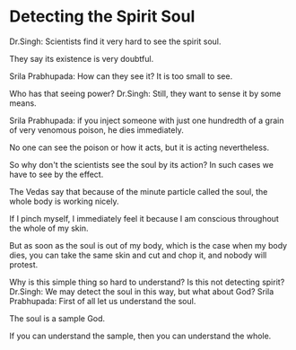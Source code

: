 # Detecting the Spirit Soul

Dr.Singh: Scientists find it very hard to see the spirit soul.

They say its existence is very doubtful.

Srila Prabhupada: How can they see it? It is too small to see.

Who has that seeing power? Dr.Singh: Still, they want to sense it by some means.

Srila Prabhupada: if you inject someone with just one hundredth of a grain of very venomous poison, he dies immediately.

No one can see the poison or how it acts, but it is acting nevertheless.

So why don't the scientists see the soul by its action? In such cases we have to see by the effect.

The Vedas say that because of the minute particle called the soul, the whole body is working nicely.

If I pinch myself, I immediately feel it because I am conscious throughout the whole of my skin.

But as soon as the soul is out of my body, which is the case when my body dies, you can take the same skin and cut and chop it, and nobody will protest.

Why is this simple thing so hard to understand? Is this not detecting spirit? Dr.Singh: We may detect the soul in this way, but what about God? Srila Prabhupada: First of all let us understand the soul.

The soul is a sample God.

If you can understand the sample, then you can understand the whole.

